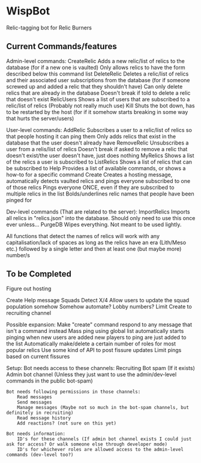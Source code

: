 # WispBot
Relic-tagging bot for Relic Burners


## Current Commands/features
Admin-level commands:
    CreateRelic
        Adds a new relic/list of relics to the database (for if a new one is vaulted)
        Only allows relics to have the form described below this command list
    DeleteRelic
        Deletes a relic/list of relics and their associated user subscriptions from the database (for if someone screwed up and added a relic that they shouldn't have)
        Can only delete relics that are already in the database
        Doesn't break if told to delete a relic that doesn't exist
    RelicUsers
        Shows a list of users that are subscribed to a relic/list of relics (Probably not really much use)
    Kill
        Shuts the bot down, has to be restarted by the host (for if it somehow starts breaking in some way that hurts the server/users)

User-level commands:
    AddRelic
        Subscribes a user to a relic/list of relics so that people hosting it can ping them
        Only adds relics that exist in the database that the user doesn't already have
    RemoveRelic
        Unsubscribes a user from a relis/list of relics
        Doesn't break if asked to remove a relic that doesn't exist/the user doesn't have, just does nothing
    MyRelics
        Shows a list of the relics a user is subscribed to
    ListRelics
        Shows a list of relics that can be subscribed to
    Help
        Provides a list of available commands, or shows a how-to for a specific command
    Create
        Creates a hosting message, automatically detects vaulted relics and pings everyone subscribed to one of those relics
        Pings everyone ONCE, even if they are subscribed to multiple relics in the list
        Bolds/underlines relic names that people have been pinged for

Dev-level commands (That are related to the server):
    ImportRelics
        Imports all relics in "relics.json" into the database. Should only need to use this once ever unless...
    PurgeDB
        Wipes everything. Not meant to be used lightly. 


All functions that detect the names of relics will work with any capitalisation/lack of spaces 
as long as the relics have an era (Lith/Meso etc.) followed by a single letter and then at least one (but maybe more) number/s

## To be Completed
Figure out hosting

Create
    Help message
    Squads
        Detect X/4
        Allow users to update the squad population somehow
        Somehow automate?
            Lobby numbers?
    Limit Create to recruiting channel



Possible expansion:
    Make "create" command respond to any message that isn't a command instead
    Mass ping using global list
        automatically starts pinging when new users are added
        new players to ping are just added to the list
    Automatically make/delete a certain number of roles for most popular relics
    Use some kind of API to post fissure updates
    Limit pings based on current fissures



Setup:
    Bot needs access to these channels:
        Recruiting
        Bot spam
        (If it exists) Admin bot channel (Unless they just want to use the admin/dev-level commands in the public bot-spam)

    Bot needs following permissions in those channels:
        Read messages
        Send messages
        Manage messages (Maybe not so much in the bot-spam channels, but definitely in recruiting)
        Read message history
        Add reactions? (not sure on this yet)

    Bot needs information: 
        ID's for these channels (If admin bot channel exists I could just ask for access? Or walk someone else through developer mode)
        ID's for whichever roles are allowed access to the admin-level commands (dev-level too?)
